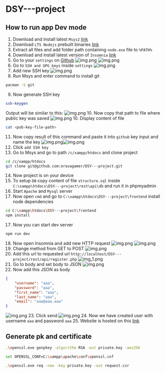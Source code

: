 # DSY---project

## How to run app Dev mode

1. Download and install latest `Msys2` [link](https://repo.msys2.org/distrib/x86_64/)
2. Download `LTS Nodejs` prebuilt binaries [link](https://nodejs.org/en/download/prebuilt-binaries)
3. Extract all files and add folder path containing `node.exe` file to `%PATH%`
4. Download and install latest version of `Insomnia` [link](https://insomnia.rest/download)
5. Go to your `settings` on [Github](https://github.com/)
![img.png](imgs/profile.png)
![img.png](imgs/settings-nav.png)
6. Go to `SSH and GPG keys` inside `settings` 
![img.png](imgs/SSH-nav-settings.png)
7. Add new SSH key 
![img.png](imgs/add-new-ssh-key.png)
8. Run Msys and enter command to install git
```bash
pacman -S git 
```
9. Now generate SSH key
```bash
ssh-keygen
```
Output will be similar to this:
![img.png](imgs/ssh-keygen-console.png)
10. Now copy that path to file where public key was saved
![img.png](imgs/ssh-pub-key-path.png)
10. Display content of file
```bash
cat <pub-key-file-path>
```
11. Now copy result of this command and paste it into `github` key input and name the key
![img.png](imgs/cmd-pub-key.png)![img.png](imgs/github-add-key.png)
12. Click `add SSH key`
13. Go to Msys and go to path `/c/xampp/htdocs` and clone project
```bash
cd /c/xampp/htdocs
git clone git@github.com:oravagamer/DSY---project.git
```
14. Now project is on your device
15. To setup `DB` copy content of file `structure.sql` inside `C:\xampp\htdocs\DSY---project\rest\api\db` and run it in phpmyadmin
15. Start `Apache` and `Mysql` server
16. Now open `cmd` and go to `C:\xampp\htdocs\DSY---project\frontend` install node dependencies
```bash
cd C:\xampp\htdocs\DSY---project\frontend
npm install
```
17. Now you can start dev server
```bash
npm run dev 
```
18. Now open Insomnia and add new HTTP request
![img.png](imgs/insomnia-setup.png)
![img.png](imgs/insomnia-http.png)
19. Change method from GET to POST
![img.png](imgs/insomnia-post.png)
20. Add this url to requested url `http://localhost/DSY---project/rest/api/register.php`
![img_1.png](imgs/insomnia-url.png)
21. Go to body and set body to JSON
![img.png](imgs/insomnia-body.png)
22. Now add this JSON as body
```json
{
	"username": "aaa",
	"password": "aaa",
	"first_name": "aaa",
	"last_name": "aaa",
	"email": "aaa@aaa.aaa"
}
```
![img.png](imgs/insomnia-json.png)
23. Click send
![img.png](imgs/insomnia-send.png)
24. Now we have created user with username `aaa` and password `aaa`
25. Website is hosted on this [link](http://localhost:5175)

## Generate pk and certificate
```bash
.\openssl.exe genpkey -algorithm RSA -out private.key -aes256

set OPENSSL_CONF=C:\xampp\apache\conf\openssl.cnf

.\openssl.exe req -new -key private.key -out request.csr
```
